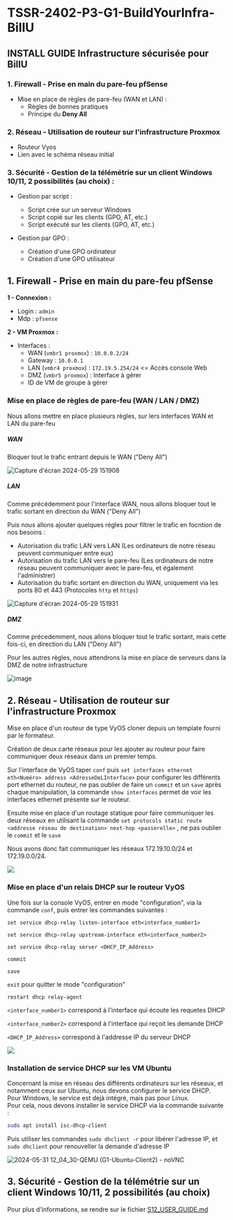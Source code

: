 # TSSR-2402-P3-G1-BuildYourInfra-BillU

## INSTALL GUIDE Infrastructure sécurisée pour BillU

### 1. Firewall - Prise en main du pare-feu pfSense
- Mise en place de règles de pare-feu (WAN et LAN) :
  - Règles de bonnes pratiques
  - Principe du **Deny All**

### 2. Réseau - Utilisation de routeur sur l'infrastructure Proxmox
  - Routeur Vyos
  - Lien avec le schéma réseau initial

### 3. Sécurité - Gestion de la télémétrie sur un client Windows 10/11, 2 possibilités (au choix) :

- Gestion par script :
  - Script crée sur un serveur Windows
  - Script copié sur les clients (GPO, AT, etc.)
  - Script exécuté sur les clients (GPO, AT, etc.)

- Gestion par GPO :
  - Création d'une GPO ordinateur
  - Création d'une GPO utilisateur

## 1. Firewall - Prise en main du pare-feu pfSense

**1 - Connexion :**
- Login : `admin`
- Mdp : `pfsense`

**2 - VM Proxmox :**

- Interfaces :
  - WAN (`vmbr1 proxmox`) : `10.0.0.2/24`
  - Gateway : `10.0.0.1`
  - LAN (`vmbr4 proxmox`) : `172.19.5.254/24` <= Accès console Web
  - DMZ (`vmbr5 proxmox`) : Interface à gérer
  - ID de VM de groupe à gérer

### Mise en place de règles de pare-feu (WAN / LAN / DMZ)

Nous allons mettre en place plusieurs règles, sur lers interfaces WAN et LAN du pare-feu

##### WAN
Bloquer tout le trafic entrant depuis le WAN ("Deny All")

  ![Capture d'écran 2024-05-29 151908](https://github.com/WildCodeSchool/TSSR-2402-P3-G1-BuildYourInfra-BillU/assets/160050170/2bdf9f9e-5dcb-4b13-8947-2f37fcb8a3aa)

##### LAN

Comme précédemment pour l'interface WAN, nous allons bloquer tout le trafic sortant en direction du WAN ("Deny All")

Puis nous allons ajouter quelques régles pour filtrer le trafic en focntion de nos besoins : 

  - Autorisation du trafic LAN vers LAN (Les ordinateurs de notre réseau peuvent communiquer entre eux)
  - Autorisation du trafic LAN vers le pare-feu (Les ordinateurs de notre réseau peuvent communiquer avec le pare-feu, et également l'administrer)
  - Autorisation du trafic sortant en direction du WAN, uniquement via les ports 80 et 443 (Protocoles `http` et `https`) 

  ![Capture d'écran 2024-05-29 151931](https://github.com/WildCodeSchool/TSSR-2402-P3-G1-BuildYourInfra-BillU/assets/160050170/b7836113-b743-44dc-bbc4-2621f2d1c4a6)

##### DMZ

Comme précedemment, nous allons bloquer tout le trafic sortant, mais cette fois-ci, en direction du LAN ("Deny All")

Pour les autres règles, nous attendrons la mise en place de serveurs dans la DMZ de notre infrastructure

![image](https://github.com/WildCodeSchool/TSSR-2402-P3-G1-BuildYourInfra-BillU/assets/160050170/8cdd015f-702f-4225-8f5f-386c4e40d6cf)

    



## 2. Réseau - Utilisation de routeur sur l'infrastructure Proxmox

Mise en place d'un routeur de type VyOS cloner depuis un template fourni par le formateur.

Création de deux carte réseaux pour les ajouter au routeur pour faire communiquer deux réseaux dans un premier temps.

Sur l'interface de VyOS taper `conf` puis `set interfaces ethernet eth<Numéro> address <AdresseDeLInterface>` pour configurer les différents port ethernet du routeur, ne pas oublier de faire un `commit` et un `save` après chaque manipulation, la commande `show interfaces` permet de voir les interfaces ethernet présente sur le routeur.

Ensuite mise en place d'un routage statique pour faire communiquer les deux réseaux en utilisant la commande `set protocols static route <addresse réseau de destination> next-hop <passerelle>` , ne pas oublier le `commit` et le `save`

Nous avons donc fait communiquer les réseaux 172.19.10.0/24 et 172.19.0.0/24.

![](https://github.com/WildCodeSchool/TSSR-2402-P3-G1-BuildYourInfra-BillU/blob/main/RESSOURCES/VyOS_Show_Interface&Show_IP_Route.png?raw=true)

### Mise en place d'un relais DHCP sur le routeur VyOS

Une fois sur la console VyOS, entrer en mode "configuration", via la commande `conf`, puis entrer les commandes suivantes :

`set service dhcp-relay listen-interface eth<interface_number1>`

`set service dhcp-relay upstream-interface eth<interface_number2>`

`set service dhcp-relay server <DHCP_IP_Address>`

`commit`

`save`

`exit` pour quitter le mode "configuration"

`restart dhcp relay-agent`

`<interface_number1>` correspond à l'interface qui écoute les requetes DHCP

`<interface_number2>` correspond à l'interface qui reçoit les demande DHCP

`<DHCP_IP_Address>` correspond à l'addresse IP du serveur DHCP

![](https://github.com/WildCodeSchool/TSSR-2402-P3-G1-BuildYourInfra-BillU/blob/main/RESSOURCES/VyOS_DHCP_Relay.png?raw=true)


### Installation de service DHCP sur les VM Ubuntu

Concernant la mise en réseau des différents ordinateurs sur les réseaux, et notamment ceux sur Ubuntu, nous devons configurer le service DHCP.  
Pour Windows, le service est dejà intégré, mais pas pour Linux.  
Pour cela, nous devons installer le service DHCP via la commande suivante : 
```bash
sudo apt install isc-dhcp-client
```
Puis utiliser les commandes `sudo dhclient -r` pour libérer l'adresse IP, et `sudo dhclient` pour renouveller la demande d'adresse IP

![2024-05-31 12_04_30-QEMU (G1-Ubuntu-Client2) - noVNC](https://github.com/WildCodeSchool/TSSR-2402-P3-G1-BuildYourInfra-BillU/assets/159007018/a4bd2180-eb03-40d4-a5ea-b9ccec65537d)


## 3. Sécurité - Gestion de la télémétrie sur un client Windows 10/11, 2 possibilités (au choix)

Pour plus d'informations, se rendre sur le fichier [S12_USER_GUIDE.md](https://github.com/WildCodeSchool/TSSR-2402-P3-G1-BuildYourInfra-BillU/blob/local/S12/S12_USER_GUIDE.md)
